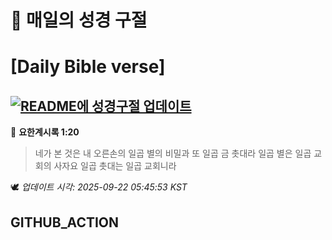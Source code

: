 # 🙏 매일의 성경 구절
# [Daily Bible verse]
## [![README에 성경구절 업데이트](https://github.com/DONGSUKA/first_test/actions/workflows/update-readme-bible.yml/badge.svg)](https://github.com/DONGSUKA/first_test/actions/workflows/update-readme-bible.yml)
<!-- START_BIBLE_VERSE -->
📖 **요한계시록 1:20**
> 네가 본 것은 내 오른손의 일곱 별의 비밀과 또 일곱 금 촛대라 일곱 별은 일곱 교회의 사자요 일곱 촛대는 일곱 교회니라

🕊️ _업데이트 시각: 2025-09-22 05:45:53 KST_
  <!-- END_BIBLE_VERSE -->
## GITHUB_ACTION
